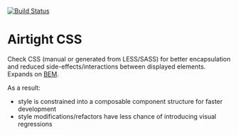 [![Build Status](https://travis-ci.org/unframework/airtight-css-lint.svg?branch=master)](https://travis-ci.org/unframework/airtight-css-lint)

# Airtight CSS

Check CSS (manual or generated from LESS/SASS) for better encapsulation and reduced side-effects/interactions between displayed elements. Expands on [BEM](http://csswizardry.com/2013/01/mindbemding-getting-your-head-round-bem-syntax/).

As a result:

* style is constrained into a composable component structure for faster development
* style modifications/refactors have less chance of introducing visual regressions

